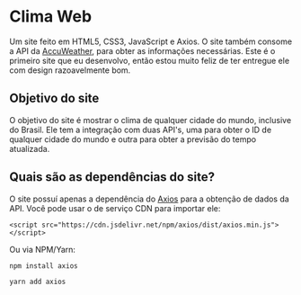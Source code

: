 # Clima Web
Um site feito em HTML5, CSS3, JavaScript e Axios. O site também consome a API da [AccuWeather](https://developer.accuweather.com/), para obter as informações necessárias. Este é o primeiro site que eu desenvolvo, então estou muito feliz de ter entregue ele com design razoavelmente bom.

## Objetivo do site
O objetivo do site é mostrar o clima de qualquer cidade do mundo, inclusive do Brasil. Ele tem a integração com duas API's, uma para obter o ID de qualquer cidade do mundo e outra para obter a previsão do tempo atualizada.

## Quais são as dependências do site?
O site possuí apenas a dependência do [Axios](https://github.com/axios/axios) para a obtenção de dados da API. Você pode usar o de serviço CDN para importar ele:
```html5
<script src="https://cdn.jsdelivr.net/npm/axios/dist/axios.min.js"></script>
```
Ou via NPM/Yarn:
```
npm install axios
```
```
yarn add axios
```
